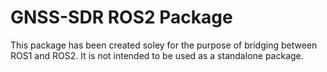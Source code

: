 # GNSS-SDR ROS2 Package

This package has been created soley for the purpose of bridging between ROS1 and ROS2. It is not intended to be used as a standalone package.